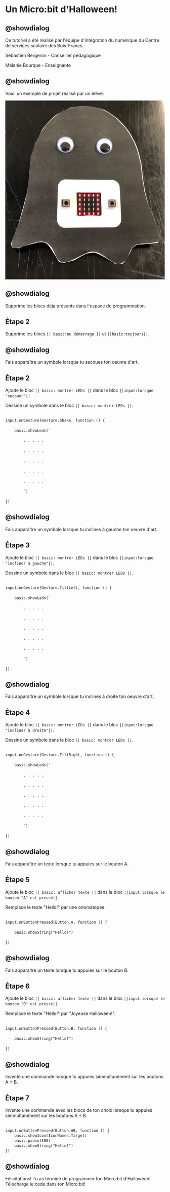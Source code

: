 # Un Micro:bit d'Halloween! 

 

## @showdialog 

Ce tutoriel a été réalisé par l'équipe d'intégration du numérique du Centre de services scolaire des Bois-Francs. 

 

Sébastien Bergeron - Conseiller pédagogique 

 

Mélanie Bourque - Enseignante 

 

## @showdialog 

Voici un exemple de projet réalisé par un élève. 

 

![CSSBF](https://github.com/sbergeroncp/tuto/blob/master/costume_halloween_microbit.png?raw=true) 

 

## @showdialog 

Supprime les blocs déjà présents dans l'espace de programmation.   

 

## Étape 2 

 

Supprime les blocs ``|| basic:au démarrage ||`` et ``||basic:toujours||``. 

 

## @showdialog 

Fais apparaître un symbole lorsque tu secoues ton oeuvre d'art.  

 

## Étape 2 

 

Ajoute le bloc ``|| basic: montrer LEDs ||`` dans le bloc ``||input:lorsque "secouer"||``. 

 

Dessine un symbole dans le bloc ``|| basic: montrer LEDs ||``. 

 

```blocks 

input.onGesture(Gesture.Shake, function () { 

    basic.showLeds(` 

        . . . . . 

        . . . . . 

        . . . . . 

        . . . . . 

        . . . . . 

        `) 

}) 

``` 

## @showdialog 

Fais apparaître un symbole lorsque tu inclines à gauche ton oeuvre d'art.  

 

## Étape 3 

 

Ajoute le bloc ``|| basic: montrer LEDs ||`` dans le bloc ``||input:lorsque "incliner à gauche"||``. 

 

Dessine un symbole dans le bloc ``|| basic: montrer LEDs ||``. 

 

```blocks 

input.onGesture(Gesture.TiltLeft, function () { 

    basic.showLeds(` 

        . . . . . 

        . . . . . 

        . . . . . 

        . . . . . 

        . . . . . 

        `) 

}) 

``` 

 

## @showdialog 

Fais apparaître un symbole lorsque tu inclines à droite ton oeuvre d'art.  

 

## Étape 4 

 

Ajoute le bloc ``|| basic: montrer LEDs ||`` dans le bloc ``||input:lorsque "incliner à droite"||``. 

 

Dessine un symbole dans le bloc ``|| basic: montrer LEDs ||``. 

 

```blocks 

input.onGesture(Gesture.TiltRight, function () { 

    basic.showLeds(` 

        . . . . . 

        . . . . . 

        . . . . . 

        . . . . . 

        . . . . . 

        `) 

}) 

``` 

 

## @showdialog 

Fais apparaître un texte lorsque tu appuies sur le bouton A.  

 

## Étape 5 

 

Ajoute le bloc ``|| basic: afficher texte ||`` dans le bloc ``||input:lorsque le bouton "A" est pressé||``. 

 

Remplace le texte "Hello!" par une onomatopée. 

 

```blocks 

input.onButtonPressed(Button.A, function () { 

    basic.showString("Hello!") 

}) 

``` 

 

## @showdialog 

Fais apparaître un texte lorsque tu appuies sur le bouton B.  

 

## Étape 6 

 

Ajoute le bloc ``|| basic: afficher texte ||`` dans le bloc ``||input:lorsque le bouton "B" est pressé||``. 

 

Remplace le texte "Hello!" par "Joyeuse Halloween!". 

 

```blocks 

input.onButtonPressed(Button.B, function () { 

    basic.showString("Hello!") 

}) 

``` 

 

## @showdialog 

Invente une commande lorsque tu appuies simmultanément sur les boutons A + B.  

 

## Étape 7 

 

Invente une commande avec les blocs de ton choix lorsque tu appuies simmultanément sur les boutons A + B. 

 

```blocks 

input.onButtonPressed(Button.AB, function () {
    basic.showIcon(IconNames.Target)
    basic.pause(100)
    basic.showString("Hello!")
}) 

``` 

 

## @showdialog 

Félicitations! Tu as terminé de programmer ton Micro:bit d'Halloween! Télécharge le code dans ton Micro:bit! 

 

